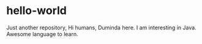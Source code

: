 # hello-world
Just another repository,
Hi humans,
Duminda here.
I am interesting in Java.
Awesome language to learn.
